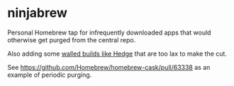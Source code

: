 # ninjabrew
Personal Homebrew tap for infrequently downloaded apps that would otherwise get purged from the central repo.

Also adding some [walled builds like Hedge](https://github.com/Homebrew/homebrew-cask/pull/47414) that are too lax to make the cut.

See https://github.com/Homebrew/homebrew-cask/pull/63338 as an example of periodic purging.
